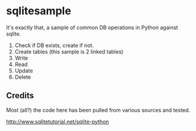 # sqlitesample

It's exactly that, a sample of common DB operations in Python against sqlite.

1. Check if DB exists, create if not.
2. Create tables (this sample is 2 linked tables)
3. Write
4. Read
5. Update
6. Delete

## Credits
Most (all?) the code here has been pulled from various sources and tested.

http://www.sqlitetutorial.net/sqlite-python
